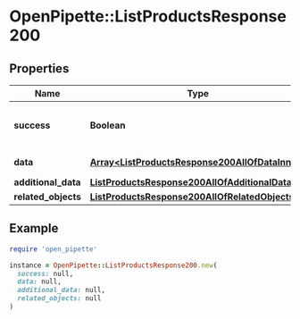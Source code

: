# OpenPipette::ListProductsResponse200

## Properties

| Name | Type | Description | Notes |
| ---- | ---- | ----------- | ----- |
| **success** | **Boolean** | If the response is successful or not | [optional] |
| **data** | [**Array&lt;ListProductsResponse200AllOfDataInner&gt;**](ListProductsResponse200AllOfDataInner.md) | The array of products | [optional] |
| **additional_data** | [**ListProductsResponse200AllOfAdditionalData**](ListProductsResponse200AllOfAdditionalData.md) |  | [optional] |
| **related_objects** | [**ListProductsResponse200AllOfRelatedObjects**](ListProductsResponse200AllOfRelatedObjects.md) |  | [optional] |

## Example

```ruby
require 'open_pipette'

instance = OpenPipette::ListProductsResponse200.new(
  success: null,
  data: null,
  additional_data: null,
  related_objects: null
)
```

